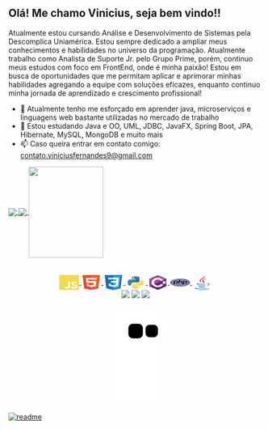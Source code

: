## Olá! Me chamo Vinicius, seja bem vindo!!


  Atualmente estou cursando Análise e Desenvolvimento de Sistemas pela Descomplica Uniamérica. Estou sempre dedicado a ampliar meus conhecimentos e habilidades no universo da programação. Atualmente trabalho como Analista de Suporte Jr. pelo Grupo Prime, porém, continuo meus estudos com foco em FrontEnd, onde é minha paixão!
  Estou em busca de oportunidades que me permitam aplicar e aprimorar minhas habilidades agregando a equipe com soluções eficazes, enquanto continuo minha jornada de aprendizado e crescimento profissional!


- 🔭 Atualmente tenho me esforçado em aprender java, microserviços e linguagens web bastante utilizadas no mercado de trabalho
- 🌱 Estou estudando Java e OO, UML, JDBC, JavaFX, Spring Boot, JPA, Hibernate, MySQL, MongoDB e muito mais
- 📫 Caso queira entrar em contato comigo: contato.viniciusfernandes9@gmail.com

<div>
  <a href="https://github.com/ViniFernandes9">
  <img height="180em"   align="center" src="https://github-readme-stats.vercel.app/api?username=ViniFernandes9&show_icons=true&theme=react&include_all_commits=true&count_private=true"/>
  <img height="180em"  align="center" src="https://github-readme-stats.vercel.app/api/top-langs/?username=ViniFernandes9&layout=compact&langs_count=7&theme=react" />

  <img align="center" width="148" height="180" src="https://media1.tenor.com/images/68e8337fb4eb7e40645d832c64762a8b/tenor.gif?itemid=19443613">
</div>
 <br>
<div  align="center"> 
  <div style="display: inline_block"><br>
  <img align="center" alt="Rafa-Js" height="30" width="40" src="https://raw.githubusercontent.com/devicons/devicon/master/icons/javascript/javascript-plain.svg">
  <img align="center" alt="HTML" height="30" width="40" src="https://raw.githubusercontent.com/devicons/devicon/master/icons/html5/html5-original.svg">
  <img align="center" alt="CSS" height="30" width="40" src="https://raw.githubusercontent.com/devicons/devicon/master/icons/css3/css3-original.svg">
  <img align="center" alt="Python" height="30" width="40" src="https://raw.githubusercontent.com/devicons/devicon/master/icons/python/python-original.svg">
  <img align="center" alt="Csharp" height="30" width="40" src="https://raw.githubusercontent.com/devicons/devicon/master/icons/csharp/csharp-original.svg">
  <img align="center" alt="PHP" height="30" width="40" src="https://raw.githubusercontent.com/devicons/devicon/master/icons/php/php-original.svg">
  <img align="center" alt="java" height="30" width="40" src="https://raw.githubusercontent.com/devicons/devicon/master/icons/java/java-original.svg">
 
    
</div>
  <a href="https://discord.gg/MSzASc9Q59" target="_blank"><img src="https://img.shields.io/badge/Discord-7289DA?style=for-the-badge&logo=discord&logoColor=white" target="_blank"></a>
  <a href="https://www.instagram.com/vinifernandez_/" target="_blank"><img src="https://img.shields.io/badge/-Instagram-%23E4405F?style=for-the-badge&logo=instagram&logoColor=white" target="_blank"></a>
  <a href="https://www.linkedin.com/in/viniciusfernandes9/" target="_blank"><img src="https://img.shields.io/badge/-LinkedIn-%230077B5?style=for-the-badge&logo=linkedin&logoColor=white" target="_blank"></a> 
 
  ![Snake animation](https://github.com/ViniFernandes9/ViniFernandes9/blob/output/github-contribution-grid-snake.svg)
 
</div>
 
[![readme](https://github-readme-stats.vercel.app/api/pin/?username=ViniFernandes9&repo=ViniFernandes9&theme=react)](https://github.com/ViniFernandes9/ViniFernandes9)
